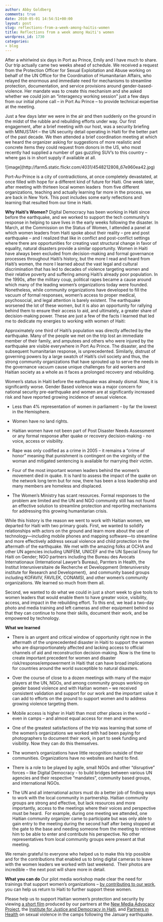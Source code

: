 ```yaml
---
author: Abby Goldberg
comments: true
date: 2010-05-01 14:54:51+00:00
layout: post
slug: reflections-from-a-week-among-haitis-women
title: Reflections from a week among Haiti's women
wordpress_id: 1730
categories:
- blog
---
```


After a whirlwind six days in Port au Prince, Emily and I have much to share. Our trip actually came two weeks ahead of schedule. We received a request from the Protection Officer for Sexual Exploitation and Abuse working on behalf of the UN Office for the Coordination of Humanitarian Affairs, who relayed the enormous and immediate need for mechanisms to streamline protection, documentation, and service provisions around gender-based-violence. Her mandate was to create this mechanism and she asked whether we could join an “interagency working session” just a few days from our initial phone call – in Port Au Prince – to provide technical expertise at the meeting.

Just a few days later we were in the air and then suddenly on the ground in the midst of the rubble and rebuilding efforts under way. Our first engagement, after a brief meeting with our host, was a security briefing with MINUSTAH – the UN security detail operating in Haiti for the better part of the past decade. We then attended a brief coordination meeting at which we heard the organizer asking for suggestions of more realistic and concrete items they could request from donors in the US, who most recently had supplied a number of gas guzzling SUV’s to this country – where gas is in short supply if available at all.

<caption id="" align="alignleft" width="280" caption="Abby at BAI office">![image](http://farm5.static.flickr.com/4031/4548212808_67e960ea42.jpg)</caption>

Port-Au-Prince is a city of contradictions, at once completely devastated, at once filled with hope for a different kind of future for Haiti. One week later, after meeting with thirteen local women leaders  from five different organizations, teaching and actually learning far more in the process, we are back in New York. This post includes some early reflections and learning that resulted from our time in Haiti.

**Why Haiti’s Women?**
Digital Democracy has been working in Haiti since before the earthquake, and we worked to support the tech community’s response in helping to save lives in the early weeks following the disaster. In March, at the Commission on the Status of Women, I attended a panel at which women leaders from Haiti spoke about their reality – pre and post earthquake – and I realized that like in conflict and post-conflict settings where there are opportunities for creating vast structural change in favor of equality, natural disasters provide a similar opportunity. Women in Haiti have always been excluded from decision-making and formal governance processes throughout Haiti’s history, but the more I read and heard from Haiti’s women, the more I learned about the vast legal and cultural discrimination that has led to decades of violence targeting women and their relative poverty and suffering among Haiti’s already poor population. In the 1990s, after the military coup, political rapes became a cause around which many of the leading women’s organizations today were founded. Nonetheless, while community organizations have developed to fill the vacuum of formal responses, women’s access to proper medical, psychosocial, and legal attention is barely existent. The earthquake worsened the lot of these women, but it is also an opportunity for rallying behind them to ensure their access to aid, and ultimately, a greater share of decision-making power. These are just a few of the facts I learned that led me to dedicate my energies to working with women of Haiti:

Approximately one third of Haiti’s population was directly affected by the earthquake. Many of the people we met on the trip lost an immediate member of their family, and amputees and others who were injured by the earthquake are visible everywhere in Port Au Prince. The disaster, and the subsequent humanitarian response, is unprecedented. Similarly, distrust of governing powers by a large swatch of Haiti’s civil society and thus, the strong community organizations that have sprouted up to serve the needs in the governance vacuum cause unique challenges for aid workers and Haitian society as a whole as it faces a prolonged recovery and rebuilding.

Women’s status in Haiti before the earthquake was already dismal. Now, it is significantly worse. Gender Based violence was a major concern for national security pre-earthquake and women are at significantly increased risk and have reported growing incidence of sexual violence.



	
  * Less than 4% representation of women in parliament – by far the lowest in the Hemisphere.

	
  * Women have no land rights.

	
  * Haitian women have not been part of Post Disaster Needs Assessment or any formal response after quake or recovery decision-making - no voice, access or visibility.

	
  * Rape was only codified as a crime in 2005 – it remains a “crime of honor” meaning that punishment is contingent on the virginity of the woman and mitigated sentencing is available for marrying their victim.

	
  * Four of the most important women leaders behind the women’s movement died in quake. It is hard to assess the impact of the quake on the network long term but for now, there has been a loss leadership and many members are homeless and displaced.

	
  * The Women’s Ministry has scant resources. Formal responses to the problem are limited and the UN and NGO community still has not found an effective solution to streamline protection and reporting mechanisms for addressing this growing humanitarian crisis.


While this history is the reason we went to work with Haitian women, we departed for Haiti with two primary goals. First, we wanted to solidify relationships with actors on the ground and learn more about the use of technology—including mobile phones and mapping software—to streamline and more effectively address sexual violence and child protection in the aftermath of the earthquake. We met with the amazing folks at OCHA and other UN agencies including UNIFEM, UNICEF and the UN Special Envoy for Haiti on Gender; NGO partners including the Bureau des Avocats Internationaux (International Lawyer’s Bureau), Parnters in Health, the Institut Interuniversitaire de Recherche et Developpment (Interuniversity institute for Research and Development),  and community based groups including KOFAVIV, FAVILEK, CONAMSI, and other women’s community organizations. We learned so much from them all.

Second, we wanted to do what we could in just a short week to give tools to women leaders that would enable them to have greater voice, visibility, access, and impact in the rebuilding effort. To this end, we lead a two-day photo and media training and left cameras and other equipment behind so that they can continue to hone their skills, document their work, and be empowered by technology.

**What we learned**



	
  * There is an urgent and critical window of opportunity right now in the aftermath of the unprecedented disaster in Haiti to support the women who are disproportionately affected and lacking access to official channels of aid and reconstruction decision-making. Now is the time to create important precedent for women and disaster risk/response/empowerment in Haiti that can have broad implications for countries around the world susceptible to natural disasters.

	
  * Over the course of close to a dozen meetings with many of the major players at the UN, NGOs, and among community groups working on gender based violence and with Haitian women – we received consistent validation and support for our work and the important value it can add to efforts on the ground to support women and to address growing violence targeting them.

	
  * Mobile access is higher in Haiti than most other places in the world – even in camps – and almost equal access for men and women.

	
  * One of the greatest satisfactions of the trip was learning that some of the women’s organizations we worked with had been paying for photographers to document their work, in part to seek funding and visibility. Now they can do this themselves.

	
  * The women’s organizations have little recognition outside of their communities. Organizations have no websites and hard to find.

	
  * There is a role to be played by agile, small NGOs and other “disruptive” forces – like Digital Democracy - to build bridges between various UN agencies and their respective “mandates”, community based groups, and international NGOs.

	
  * The UN and all international actors must do a better job of finding ways to work with the local community in partnership. Haitian community groups are strong and effective, but lack resources and more importantly, access to the meetings where their voices and perspective must be heard.  For example, during one meeting we attended, one Haitian community organizer came to participate but was only able to gain entry to the meeting during the second half after being stopped at the gate to the base and needing someone from the meeting to retrieve him to be able to enter and contribute his perspective. No other representatives from local community groups were present at that meeting.


We remain grateful to everyone who helped us to make this trip possible and for the contributions that enabled us to bring digital cameras to leave with the women leaders we worked with last weekend.  Their photos are incredible – the next post will share more in detail.


 [3]: http://vimeo.com/11091051
 [4]: http://newmediaadvocacy.org/
 [5]: http://ijdh.org/
 [6]: http://www.standwithhaiti.org/haiti
**What you can do**
Our pilot media workshop made clear the need for trainings that support women’s organizations – [by contributing to our work](https://www.networkforgood.org/donation/ExpressDonation.aspx?ORGID2=52-1780842&vlrStratCode=CJF%2bOF9OeXW4QjK0d%2fDFUsGTkw6eyKP4ocOWTD%2b7tqcMIrT4jKg1LKBRcJ7vU3Fp), you can help us return to Haiti to further support these women.

Please help us to support Haitian women’s protection and security by viewing [a short film](http://vimeo.com/11091051) produced by our partners at the [New Media Advocacy Project](http://newmediaadvocacy.org/), the [Institute for Justice and Democracy in Haiti](http://ijdh.org/), and [Partners in Health](http://www.standwithhaiti.org/haiti) on sexual violence in the camps following the January earthquake.
